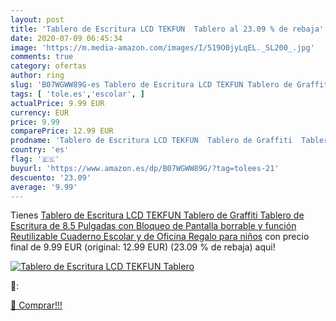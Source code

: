 ```yaml
---
layout: post
title: 'Tablero de Escritura LCD TEKFUN  Tablero al 23.09 % de rebaja'
date: 2020-07-09 06:45:34
image: 'https://m.media-amazon.com/images/I/519O0jyLqEL._SL200_.jpg'
comments: true
category: ofertas
author: ring
slug: 'B07WGWW89G-es Tablero de Escritura LCD TEKFUN Tablero de Graffiti...'
tags: [ 'tole.es','escolar', ]
actualPrice: 9.99 EUR
currency: EUR
price: 9.99
comparePrice: 12.99 EUR
prodname: 'Tablero de Escritura LCD TEKFUN  Tablero de Graffiti  Tablero de Escritura de 8.5 Pulgadas con Bloqueo de Pantalla borrable y función Reutilizable Cuaderno Escolar y de Oficina  Regalo para niños'
country: 'es'
flag: '🇪🇸'
buyurl: 'https://www.amazon.es/dp/B07WGWW89G/?tag=tolees-21'
descuento: '23.09'
average: '9.99'
---
```


Tienes [Tablero de Escritura LCD TEKFUN  Tablero de Graffiti  Tablero de Escritura de 8.5 Pulgadas con Bloqueo de Pantalla borrable y función Reutilizable Cuaderno Escolar y de Oficina  Regalo para niños](https://www.amazon.es/dp/B07WGWW89G/?tag=tolees-21) con precio final de  9.99 EUR (original: 12.99 EUR) (23.09 %  de rebaja) aqui!

[![Tablero de Escritura LCD TEKFUN  Tablero](https://m.media-amazon.com/images/I/519O0jyLqEL._SL200_.jpg)](https://www.amazon.es/dp/B07WGWW89G/?tag=tolees-21)

🔎:


[🛒 Comprar!!!](https://www.amazon.es/dp/B07WGWW89G/?tag=tolees-21)
